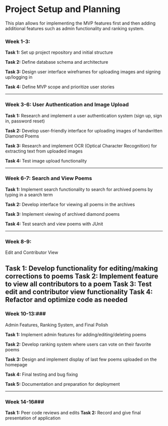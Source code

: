 # Project Setup and Planning

This plan allows for implementing the MVP features first
and then adding additional features such as admin functionality 
and ranking system.




### Week 1-3:    
**Task 1:** Set up project repository and initial structure

**Task 2:** Define database schema and architecture

**Task 3:** Design user interface wireframes for uploading images and signing up/logging in

**Task 4:** Define MVP scope and prioritize user stories

---

### Week 3-6: User Authentication and Image Upload

**Task 1:** Research and implement a user authentication system (sign up, sign in, password reset)

**Task 2:** Develop user-friendly interface for uploading images of handwritten Diamond Poems

**Task 3:** Research and implement OCR (Optical Character Recognition) for extracting text from uploaded images

**Task 4:** Test image upload functionality

---

### Week 6-7: Search and View Poems

**Task 1:** Implement search functionality to search for archived poems by typing in a search term

**Task 2:** Develop interface for viewing all poems in the archives

**Task 3:** Implement viewing of archived diamond poems

**Task 4:** Test search and view poems with JUnit

---

### Week 8-9: 
Edit and Contributor View

Task 1: Develop functionality for editing/making corrections to poems
Task 2: Implement feature to view all contributors to a poem
Task 3: Test edit and contributor view functionality
Task 4: Refactor and optimize code as needed
---

### Week 10-13:###

Admin Features, Ranking System, and Final Polish

**Task 1:** Implement admin features for adding/editing/deleting poems

**Task 2:** Develop ranking system where users can vote on their favorite poems

**Task 3:** Design and implement display of last few poems uploaded on the homepage

**Task 4:** Final testing and bug fixing

**Task 5:** Documentation and preparation for deployment

---

### Week 14-16###

**Task 1:** Peer code reviews and edits
**Task 2:** Record and give final presentation of application




